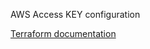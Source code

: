 AWS Access KEY configuration

[Terraform documentation](https://learn.hashicorp.com/tutorials/terraform/aws-build?in=terraform/aws-get-started)


